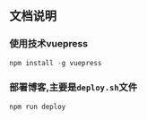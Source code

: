 <!--
 * @Author: your name
 * @Date: 2021-08-28 15:31:26
 * @LastEditTime: 2021-09-30 10:33:02
 * @LastEditors: hft
 * @Description: In User Settings Edit
 * @FilePath: \myblog_local\README.md
-->

## 文档说明
### 使用技术vuepress
```javascript
npm install -g vuepress
```
### 部署博客,主要是`deploy.sh`文件
```javascript
npm run deploy
```
